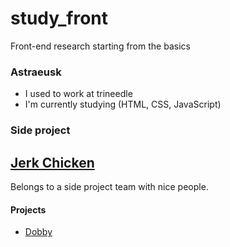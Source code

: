 # study_front
Front-end research starting from the basics


### __Astraeusk__

- I used to work at trineedle
- I'm currently studying (HTML, CSS, JavaScript)

### Side project
## __[Jerk Chicken](https://github.com/Jerk-Chickens)__
Belongs to a side project team with nice people.

#### Projects
- [Dobby](https://github.com/orgs/Jerk-Chickens/repositories?q=dobby&type=all&sort=) 
